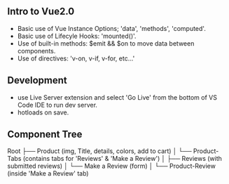 ## Intro to Vue2.0
- Basic use of Vue Instance Options; 'data', 'methods', 'computed'.
- Basic use of Lifecyle Hooks: 'mounted()'.
- Use of built-in methods: $emit && $on to move data between components.
- Use of directives: 'v-on, v-if, v-for, etc...'

## Development
- use Live Server extension and select 'Go Live' from the bottom of VS Code IDE to run dev server.
- hotloads on save.

## Component Tree
Root
  ├── Product (img, Title, details, colors, add to cart)
  │     └── Product-Tabs (contains tabs for 'Reviews' & 'Make a Review')
  │           ├── Reviews (with submitted reviews)
  │           └── Make a Review (form)
  │                └── Product-Review (inside 'Make a Review' tab)